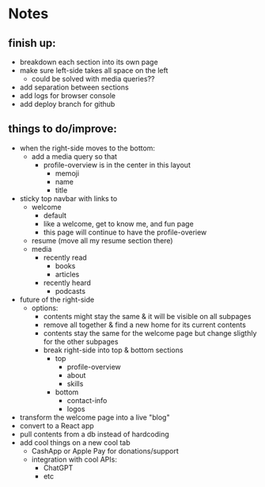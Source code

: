 # Notes

## finish up:
- breakdown each section into its own page
- make sure left-side takes all space on the left
    - could be solved with media queries??
- add separation between sections
- add logs for browser console
- add deploy branch for github

## things to do/improve:
- when the right-side moves to the bottom:
    - add a media query so that
        - profile-overview is in the center in this layout
            - memoji
            - name
            - title
- sticky top navbar with links to
    - welcome
        - default
        - like a welcome, get to know me, and fun page
        - this page will continue to have the profile-overiew
    - resume (move all my resume section there)
    - media
        - recently read
            - books
            - articles
        - recently heard
            - podcasts
- future of the right-side
    - options:
        - contents might stay the same & it will be visible on all subpages
        - remove all together & find a new home for its current contents
        - contents stay the same for the welcome page but change sligthly for the other subpages
        - break right-side into top & bottom sections
            - top
                - profile-overview
                - about
                - skills
            - bottom
                - contact-info
                - logos
- transform the welcome page into a live "blog"
- convert to a React app
- pull contents from a db instead of hardcoding
- add cool things on a new cool tab
    - CashApp or Apple Pay for donations/support
    - integration with cool APIs:
        - ChatGPT
        - etc
